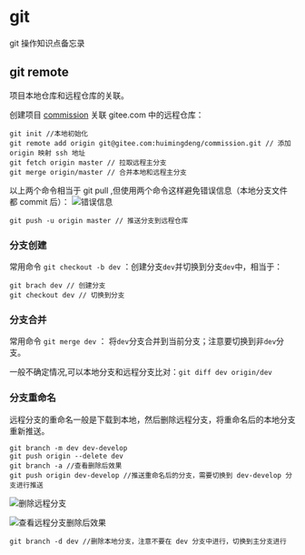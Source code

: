 # git #
git 操作知识点备忘录

## git remote ##
项目本地仓库和远程仓库的关联。

创建项目 [commission](https://gitee.com/huimingdeng/commission "commission") 关联 gitee.com 中的远程仓库：

	git init //本地初始化
	git remote add origin git@gitee.com:huimingdeng/commission.git // 添加 origin 映射 ssh 地址
	git fetch origin master // 拉取远程主分支
	git merge origin/master // 合并本地和远程主分支
	
以上两个命令相当于 git pull ,但使用两个命令这样避免错误信息（本地分支文件都 commit 后）：
![错误信息](https://i.imgur.com/I2Y2hh3.png)

	git push -u origin master // 推送分支到远程仓库


### 分支创建 ###
常用命令 `git checkout -b dev` ：创建分支`dev`并切换到分支`dev`中，相当于：

	git brach dev // 创建分支
	git checkout dev // 切换到分支

### 分支合并 ###
常用命令 `git merge dev` ： 将`dev`分支合并到当前分支；注意要切换到非`dev`分支。

一般不确定情况,可以本地分支和远程分支比对：`git diff dev origin/dev`

### 分支重命名 ###
远程分支的重命名一般是下载到本地，然后删除远程分支，将重命名后的本地分支重新推送。

	git branch -m dev dev-develop
	git push origin --delete dev 
	git branch -a //查看删除后效果
	git push origin dev-develop //推送重命名后的分支，需要切换到 dev-develop 分支进行推送

![删除远程分支](https://i.imgur.com/PGOerWL.png)

![查看远程分支删除后效果](https://i.imgur.com/8B0M0Gj.png)

	git branch -d dev //删除本地分支，注意不要在 dev 分支中进行，切换到主分支进行
